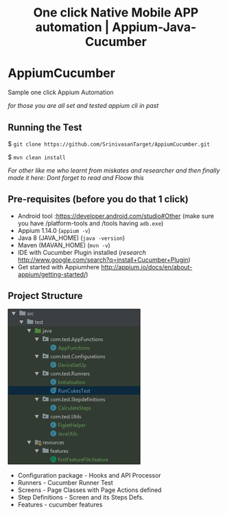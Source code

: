 <h1 align="center">
	One click Native Mobile APP automation | Appium-Java-Cucumber
</h1>


# AppiumCucumber
Sample one click Appium Automation

_for those you are all set and tested appium cli in past_
## Running the Test
$ `git clone https://github.com/SrinivasanTarget/AppiumCucumber.git `

$ `mvn clean install`

_For other like me who learnt from miskates and researcher and then finally made it here: Dont forget to read and Floow this_

## Pre-requisites (before you do that 1 click)
* Android tool :https://developer.android.com/studio#Other (make sure you have /platform-tools and /tools having `adb.exe`)
* Appium 1.14.0 (`appium -v`)
* Java 8 (JAVA_HOME) (`java -version`)
* Maven (MAVAN_HOME) (`mvn -v`)
* IDE with Cucumber Plugin installed (_research_ http://www.google.com/search?q=install+Cucumber+Plugin)
* Get started with Appiumhere http://appium.io/docs/en/about-appium/getting-started/)

## Project Structure

![image](./wiki/images/projStructure_v0.0.1JPG.JPG)



* Configuration package - Hooks and API Processor
* Runners - Cucumber Runner Test
* Screens - Page Classes with Page Actions defined
* Step Definitions - Screen and its Steps Defs.
* Features - cucumber features



